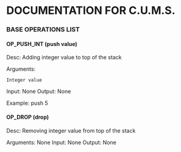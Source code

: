 # DOCUMENTATION FOR C.U.M.S.


### BASE OPERATIONS LIST

#### OP_PUSH_INT (push value)
Desc: 
	Adding integer value to top of the stack

Arguments:

	Integer value
Input: 
	None
Output: 
	None

Example:
	push 5


#### OP_DROP (drop) 
Desc:
	Removing integer value from top of the stack

Arguments:
	None
Input:
	None
Output:
	None

	  
